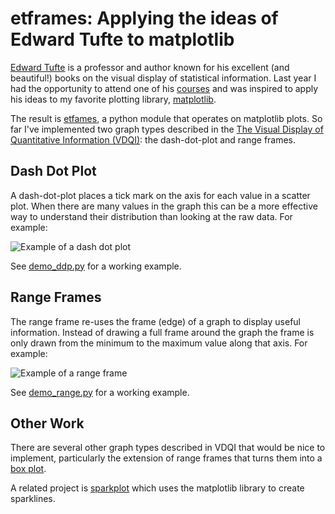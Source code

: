 etframes: Applying the ideas of Edward Tufte to matplotlib
==============

[Edward Tufte](http://en.wikipedia.org/wiki/Edward_tufte) is a
professor and author known for his excellent (and beautiful!) books on
the visual display of statistical information.  Last year I had the
opportunity to attend one of his
[courses](http://www.edwardtufte.com/tufte/courses) and was inspired
to apply his ideas to my favorite plotting library,
[matplotlib](http://matplotlib.sourceforge.net/).

The result is [etfames](http://hupp.org/adam/svn/public/etframes), a
python module that operates on matplotlib plots.  So far I've
implemented two graph types described in the [The Visual Display of
Quantitative Information
(VDQI)](http://www.amazon.com/gp/redirect.html?ie=UTF8&location=http%3A%2F%2Fwww.amazon.com%2FVisual-Display-Quantitative-Information-2nd%2Fdp%2F0961392142%3Fie%3DUTF8%26s%3Dbooks%26qid%3D1188758757%26sr%3D8-1&tag=rococothenrub-20&linkCode=ur2&camp=1789&creative=9325):
the dash-dot-plot and range frames.

Dash Dot Plot
-------------

A dash-dot-plot places a tick mark on the axis for each value in a
scatter plot.  When there are many values in the graph this can be a
more effective way to understand their distribution than looking at
the raw data.  For example:

![Example of a dash dot plot]("http://hupp.org//adam/images/ddp.png")

See [demo_ddp.py](http://github.com/ahupp/etframes/blob/master/demo_ddp.py)
for a working example.

Range Frames
-------------

The range frame re-uses the frame (edge) of a graph to display useful
information.  Instead of drawing a full frame around the graph the
frame is only drawn from the minimum to the maximum value along that
axis.  For example:

![Example of a range frame]("http://hupp.org/adam/images/range.png")

See [demo_range.py](http://github.com/ahupp/etframes/blob/master/demo_range.py)
for a working example.

Other Work
------------

There are several other graph types described in VDQI that would be
nice to implement, particularly the extension of range frames that
turns them into a [box plot](http://en.wikipedia.org/wiki/Box_plot).

A related project is [sparkplot](http://sparkplot.org/) which uses the
matplotlib library to create sparklines.
